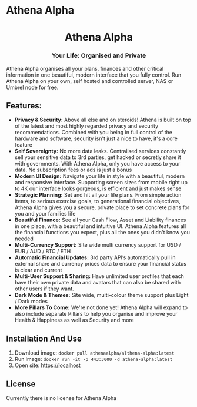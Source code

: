 # Athena Alpha

<h1 align="center">Athena Alpha</h1>
<h3 align="center">Your Life: Organised and Private</h3>

Athena Alpha organises all your plans, finances and other critical information in one beautiful, modern interface that you fully control. Run Athena Alpha on your own, self hosted and controlled server, NAS or Umbrel node for free.

<h2>Features:</h2>
<ul>
<li><b>Privacy & Security:</b> Above all else and on steroids! Athena is built on top of the latest and most highly regarded privacy and security recommendations. Combined with you being in full control of the hardware and software, security isn't just a nice to have, it's a core feature</li>

<li><b>Self Sovereignty:</b> No more data leaks. Centralised services constantly sell your sensitive data to 3rd parties, get hacked or secretly share it with governments. With Athena Alpha, only you have access to your data. No subscription fees or ads is just a bonus</li>

<li><b>Modern UI Design:</b> Navigate your life in style with a beautiful, modern and responsive interface. Supporting screen sizes from mobile right up to 4K our interface looks gorgeous, is efficient and just makes sense</li>

<li><b>Strategic Planning:</b> Set and hit all your life plans. From simple action items, to serious exercise goals, to generational financial objectives, Athena Alpha gives you a secure, private place to set concrete plans for you and your families life</li>

<li><b>Beautiful Finance:</b> See all your Cash Flow, Asset and Liability finances in one place, with a beautiful and intuitive UI. Athena Alpha features all the financial functions you expect, plus all the ones you didn't know you needed</li>

<li><b>Multi-Currency Support:</b> Site wide multi currency support for USD / EUR / AUD / BTC / ETH</li>

<li><b>Automatic Financial Updates:</b> 3rd party API’s automatically pull in external share and currency prices data to ensure your financial status is clear and current</li>

<li><b>Multi-User Support & Sharing:</b> Have unlimited user profiles that each have their own private data and avatars that can also be shared with other users if they want.</li>

<li><b>Dark Mode & Themes:</b> Site wide, multi-colour theme support plus Light / Dark modes</li>

<li><b>More Pillars To Come:</b> We're not done yet! Athena Alpha will expand to also include separate Pillars to help you organise and improve your Health & Happiness as well as Security and more</li>
</ul>

<h2>Installation And Use</h2>
<ol>
<li>Download image: 
<code>docker pull athenaalpha/althena-alpha:latest</code>
</li>
<li>Run image: 
<code>docker run -it -p 443:3000 -d athena-alpha:latest</code>
</li>
<li>Open site: <a href="https://localhost">https://localhost</a>
</li>
</ol>

<h2>License</h2>
Currently there is no license for Athena Alpha
